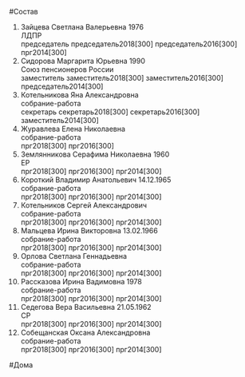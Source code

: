 #Состав  
1. Зайцева Светлана Валерьевна 1976  
    ЛДПР  
    председатель председатель2018[300] председатель2016[300] прг2014[300]  
2. Сидорова Маргарита Юрьевна 1990  
    Союз пенсионеров России  
    заместитель заместитель2018[300] заместитель2016[300] председатель2014[300]  
3. Котельникова Яна Александровна  
    собрание-работа  
    секретарь секретарь2018[300] секретарь2016[300] заместитель2014[300]  
4. Журавлева Елена Николаевна  
    собрание-работа  
    прг2018[300] прг2016[300]  
5. Землянникова Серафима Николаевна 1960  
    ЕР  
    прг2018[300] прг2016[300] прг2014[300]  
6. Короткий Владимир Анатольевич 14.12.1965  
    собрание-работа  
    прг2018[300] прг2016[300] прг2014[300]  
7. Котельников Сергей Александрович  
    собрание-работа  
    прг2018[300] прг2016[300] прг2014[300]  
8. Мальцева Ирина Викторовна 13.02.1966  
    собрание-работа  
    прг2018[300] прг2016[300] прг2014[300]  
9. Орлова Светлана Геннадьевна  
    собрание-работа  
    прг2018[300] прг2016[300] прг2014[300]  
10. Рассказова Ирина Вадимовна 1978  
    собрание-работа  
    прг2018[300] прг2016[300] прг2014[300]  
11. Седегова Вера Васильевна 21.05.1962  
    СР  
    прг2018[300] прг2016[300] прг2014[300]  
12. Собещанская Оксана Александровна  
    собрание-работа  
    прг2018[300] прг2016[300] прг2014[300]  
  
#Дома  
